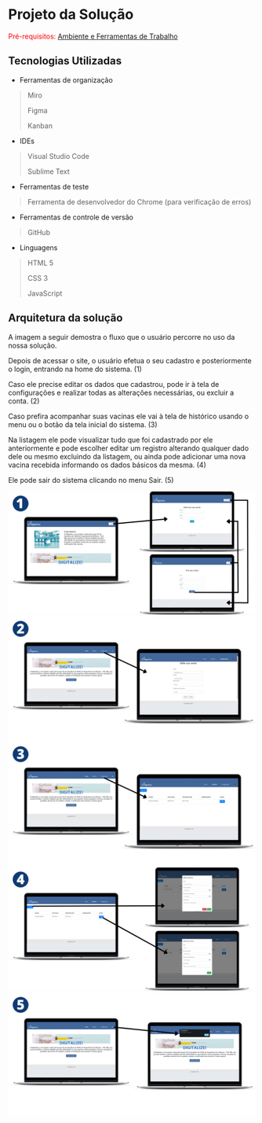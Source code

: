 # Projeto da Solução

<span style="color:red">Pré-requisitos: <a href="4-Gestão-Configuração.md"> Ambiente e Ferramentas de Trabalho</a></span>

## Tecnologias Utilizadas

* Ferramentas de organização
> Miro
> 
> Figma
> 
> Kanban
* IDEs
> Visual Studio Code
> 
> Sublime Text
* Ferramentas de teste
> Ferramenta de desenvolvedor do Chrome (para verificação de erros)
* Ferramentas de controle de versão
> GitHub
* Linguagens
>HTML 5
>
>CSS 3
>
>JavaScript

## Arquitetura da solução

A imagem a seguir demostra o fluxo que o usuário percorre no uso da nossa solução. 

Depois de acessar o site, o usuário efetua o seu cadastro e posteriormente o login, entrando na home do sistema. (1)

Caso ele precise editar os dados que cadastrou, pode ir à tela de configurações e realizar todas as alterações necessárias, ou excluir a conta. (2)

Caso prefira acompanhar suas vacinas ele vai à tela de histórico usando o menu ou o botão da tela inicial do sistema. (3)

Na listagem ele pode visualizar tudo que foi cadastrado por ele anteriormente e pode escolher editar um registro alterando qualquer dado dele ou mesmo excluindo da listagem, ou ainda pode adicionar uma nova vacina recebida informando os dados básicos da mesma. (4)

Ele pode sair do sistema clicando no menu Sair. (5)

![Passo 1](images/1.png)
![Passo 2](images/2.png)
![Passo 3](images/3.png)
![Passo 4](images/4.png)
![Passo 5](images/5.png)
